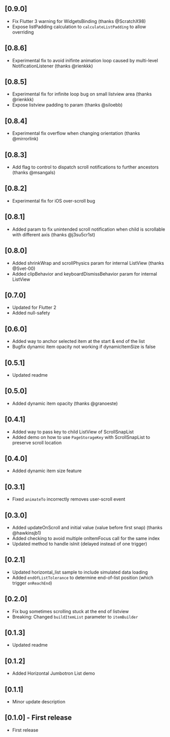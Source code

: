 ## [0.9.0]
- Fix Flutter 3 warning for WidgetsBinding (thanks @ScratchX98)
- Expose listPadding calculation to `calculateListPadding` to allow overriding

## [0.8.6]
- Experimental fix to avoid inifinte animation loop caused by multi-level NotificationListener (thanks @rienkkk)

## [0.8.5]
- Experimental fix for infinite loop bug on small listview area (thanks @rienkkk)
- Expose listview padding to param (thanks @siloebb)

## [0.8.4]
- Experimental fix overflow when changing orientation (thanks @mirrorlink)

## [0.8.3]
- Add flag to control to dispatch scroll notifications to further ancestors (thanks @msangals)

## [0.8.2]
- Experimental fix for iOS over-scroll bug

## [0.8.1]
- Added param to fix unintended scroll notification when child is scrollable with different axis (thanks @j3su5cr1st)

## [0.8.0]
- Added shrinkWrap and scrollPhysics param for internal ListView (thanks @Svet-00)
- Added clipBehavior and keyboardDismissBehavior param for internal ListView

## [0.7.0]
- Updated for Flutter 2
- Added null-safety

## [0.6.0]
- Added way to anchor selected item at the start & end of the list
- Bugfix dynamic item opacity not working if dynamicItemSize is false

## [0.5.1]
- Updated readme

## [0.5.0]
- Added dynamic item opacity (thanks @granoeste)

## [0.4.1]
- Added way to pass key to child ListView of ScrollSnapList
- Added demo on how to use `PageStorageKey` with ScrollSnapList to preserve scroll location

## [0.4.0]
- Added dynamic item size feature

## [0.3.1]
- Fixed `animateTo` incorrectly removes user-scroll event

## [0.3.0]
- Added updateOnScroll and initial value (value before first snap) (thanks @hawkinsjb1)
- Added checking to avoid multiple onItemFocus call for the same index
- Updated method to handle isInit (delayed instead of one trigger)

## [0.2.1]
- Updated horizontal_list sample to include simulated data loading
- Added `endOfListTolerance` to determine end-of-list position (which trigger `onReachEnd`)

## [0.2.0]
- Fix bug sometimes scrolling stuck at the end of listview
- Breaking: Changed `buildItemList` parameter to `itemBuilder`

## [0.1.3]
- Updated readme

## [0.1.2]
- Added Horizontal Jumbotron List demo

## [0.1.1]
- Minor update description

## [0.1.0] - First release
- First release
